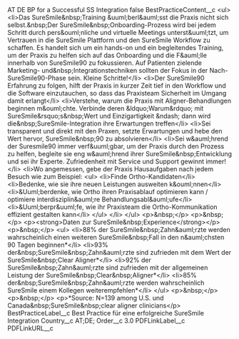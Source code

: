 <?xml version="1.0" encoding="UTF-8"?>
<CustomMetadata xmlns="http://soap.sforce.com/2006/04/metadata" xmlns:xsi="http://www.w3.org/2001/XMLSchema-instance" xmlns:xsd="http://www.w3.org/2001/XMLSchema">
    <label>AT DE BP for a Successful SS Integration</label>
    <protected>false</protected>
    <values>
        <field>BestPracticeContent__c</field>
        <value xsi:type="xsd:string">&lt;ul&gt;
&lt;li&gt;Das SureSmile&amp;nbsp;Training &amp;uuml;berl&amp;auml;sst die Praxis nicht sich selbst.&amp;nbsp;Der SureSmile&amp;nbsp;Onboarding-Prozess wird bei jedem Schritt durch pers&amp;ouml;nliche und virtuelle Meetings unterst&amp;uuml;tzt, um Vertrauen in die SureSmile Plattform und den SureSmile Workflow zu schaffen. Es handelt sich um ein hands-on und ein begleitendes Training, um der Praxis zu helfen sich auf das Onboarding und die F&amp;auml;lle innerhalb von SureSmile90 zu fokussieren. Auf Patienten zielende Marketing- und&amp;nbsp;Integrationstechniken sollten der Fokus in der Nach-SureSmile90-Phase sein. Kleine Schritte!&lt;/li&gt;
&lt;li&gt;Der SureSmile90 Erfahrung zu folgen, hilft der Praxis in kurzer Zeit tief in den Workflow und die Software einzutauchen, so dass das Praxisteam Sicherheit im Umgang damit erlangt&lt;/li&gt;
&lt;li&gt;Verstehe, warum die Praxis mit Aligner-Behandlungen beginnen m&amp;ouml;chte. Verbinde deren &amp;ldquo;Warum&amp;rdquo; mit SureSmile&amp;rsquo;s&amp;nbsp;Wert und Einzigartigkeit &amp;ndash; dann wird die&amp;nbsp;SureSmile-Integration ihre Erwartungen treffen&lt;/li&gt;
&lt;li&gt;Sei transparent und direkt mit den Praxen, setzte Erwartungen und hebe den Wert hervor, SureSmile&amp;nbsp;90 zu absolvieren&lt;/li&gt;
&lt;li&gt;Sei w&amp;auml;hrend der Suresmile90 immer verf&amp;uuml;gbar, um der Praxis durch den Prozess zu helfen, begleite sie eng w&amp;auml;hrend ihrer SureSmile&amp;nbsp;Entwicklung und sei ihr Experte. Zufriedenheit mit Service und Support gewinnt immer!&lt;/li&gt;
&lt;li&gt;Wo angemessen, gebe der Praxis Hausaufgaben nach jedem Besuch wie zum Beispiel:
&lt;ul&gt;
&lt;li&gt;Finde Ortho-Kandidaten&lt;/li&gt;
&lt;li&gt;Bedenke, wie sie ihre neuen Leistungen ausweiten k&amp;ouml;nnen&lt;/li&gt;
&lt;li&gt;&amp;Uuml;berdenke, wie Ortho ihren Praxisablauf optimieren kann / optimiere interdisziplin&amp;auml;re Behandlungsabl&amp;auml;ufe&lt;/li&gt;
&lt;li&gt;&amp;Uuml;berpr&amp;uuml;fe, wie ihr Praxisteam die Ortho-Kommunikation effizient gestalten kann&lt;/li&gt;
&lt;/ul&gt;
&lt;/li&gt;
&lt;/ul&gt;
&lt;p&gt;&amp;nbsp;&lt;/p&gt;
&lt;p&gt;&amp;nbsp;&lt;/p&gt;
&lt;p&gt;&lt;strong&gt;Daten zur SureSmile&amp;nbsp;Experience&lt;/strong&gt;&lt;/p&gt;
&lt;p&gt;&amp;nbsp;&lt;/p&gt;
&lt;ul&gt;
&lt;li&gt;88% der SureSmile&amp;nbsp;Zahn&amp;auml;rzte werden wahrscheinlich einen weiteren SureSmile&amp;nbsp;Fall in den n&amp;auml;chsten 90 Tagen beginnen*&lt;/li&gt;
&lt;li&gt;93% der&amp;nbsp;SureSmile&amp;nbsp;Zahn&amp;auml;rzte sind zufrieden mit dem Wert der SureSmile&amp;nbsp;Clear Aligner*&lt;/li&gt;
&lt;li&gt;92% der SureSmile&amp;nbsp;Zahn&amp;auml;rzte sind zufrieden mit der allgemeinen Leistung der SureSmile&amp;nbsp;Clear&amp;nbsp;Aligner*&lt;/li&gt;
&lt;li&gt;85% der&amp;nbsp;SureSmile&amp;nbsp;Zahn&amp;auml;rzte werden wahrscheinlich SureSmile einem Kollegen weiterempfehlen*&lt;/li&gt;
&lt;/ul&gt;
&lt;p&gt;&amp;nbsp;&lt;/p&gt;
&lt;p&gt;&amp;nbsp;&lt;/p&gt;
&lt;p&gt;*Source: N=139 among U.S. und Canada&amp;nbsp;SureSmile&amp;nbsp;clear aligner clinicians&lt;/p&gt;</value>
    </values>
    <values>
        <field>BestPracticeLabel__c</field>
        <value xsi:type="xsd:string">Best Practice für eine erfolgreiche SureSmile Integration</value>
    </values>
    <values>
        <field>Country__c</field>
        <value xsi:type="xsd:string">AT;DE;</value>
    </values>
    <values>
        <field>Order__c</field>
        <value xsi:type="xsd:double">3.0</value>
    </values>
    <values>
        <field>PDFLinkLabel__c</field>
        <value xsi:nil="true"/>
    </values>
    <values>
        <field>PDFLinkURL__c</field>
        <value xsi:nil="true"/>
    </values>
</CustomMetadata>
